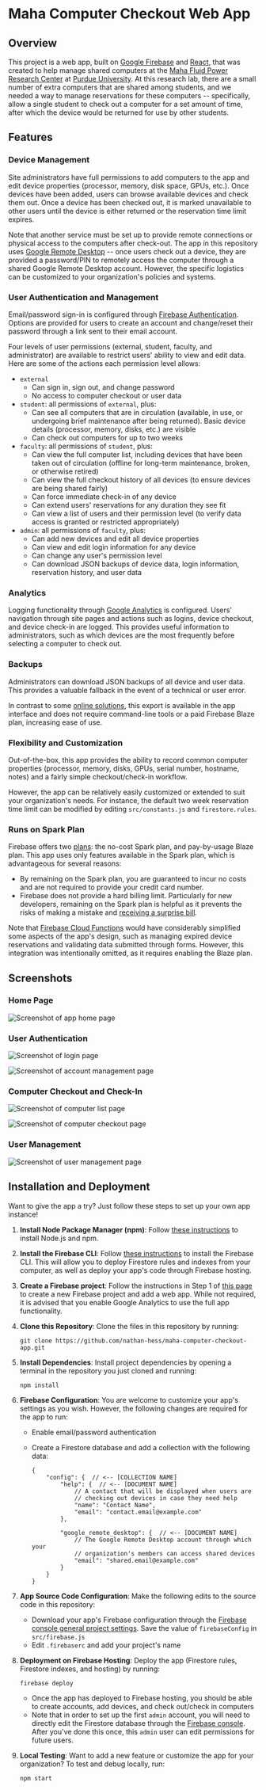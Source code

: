 # Maha Computer Checkout Web App

## Overview

This project is a web app, built on [Google Firebase](https://firebase.google.com/) and [React](https://react.dev/), that was created to help manage shared computers at the [Maha Fluid Power Research Center](https://engineering.purdue.edu/Maha/) at [Purdue University](https://www.purdue.edu/).  At this research lab, there are a small number of extra computers that are shared among students, and we needed a way to manage reservations for these computers -- specifically, allow a single student to check out a computer for a set amount of time, after which the device would be returned for use by other students.


## Features

### Device Management

Site administrators have full permissions to add computers to the app and edit device properties (processor, memory, disk space, GPUs, etc.).  Once devices have been added, users can browse available devices and check them out.  Once a device has been checked out, it is marked unavailable to other users until the device is either returned or the reservation time limit expires.

Note that another service must be set up to provide remote connections or physical access to the computers after check-out.  The app in this repository uses [Google Remote Desktop](https://remotedesktop.google.com/) -- once users check out a device, they are provided a password/PIN to remotely access the computer through a shared Google Remote Desktop account.  However, the specific logistics can be customized to your organization's policies and systems.


### User Authentication and Management

Email/password sign-in is configured through [Firebase Authentication](https://firebase.google.com/docs/auth).  Options are provided for users to create an account and change/reset their password through a link sent to their email account.

Four levels of user permissions (external, student, faculty, and administrator) are available to restrict users' ability to view and edit data.  Here are some of the actions each permission level allows:

- `external`
  - Can sign in, sign out, and change password
  - No access to computer checkout or user data
- `student`: all permissions of `external`, plus:
  - Can see all computers that are in circulation (available, in use, or undergoing brief maintenance after being returned).  Basic device details (processor, memory, disks, etc.) are visible
  - Can check out computers for up to two weeks
- `faculty`: all permissions of `student`, plus:
  - Can view the full computer list, including devices that have been taken out of circulation (offline for long-term maintenance, broken, or otherwise retired)
  - Can view the full checkout history of all devices (to ensure devices are being shared fairly)
  - Can force immediate check-in of any device
  - Can extend users' reservations for any duration they see fit
  - Can view a list of users and their permission level (to verify data access is granted or restricted appropriately)
- `admin`: all permissions of `faculty`, plus:
  - Can add new devices and edit all device properties
  - Can view and edit login information for any device
  - Can change any user's permission level
  - Can download JSON backups of device data, login information, reservation history, and user data


### Analytics

Logging functionality through [Google Analytics](https://firebase.google.com/docs/analytics) is configured.  Users' navigation through site pages and actions such as logins, device checkout, and device check-in are logged.  This provides useful information to administrators, such as which devices are the most frequently before selecting a computer to check out.


### Backups

Administrators can download JSON backups of all device and user data.  This provides a valuable fallback in the event of a technical or user error.

In contrast to some [online solutions](https://stackoverflow.com/questions/46617960/export-json-from-firestore), this export is available in the app interface and does not require command-line tools or a paid Firebase Blaze plan, increasing ease of use.


### Flexibility and Customization

Out-of-the-box, this app provides the ability to record common computer properties (processor, memory, disks, GPUs, serial number, hostname, notes) and a fairly simple checkout/check-in workflow.

However, the app can be relatively easily customized or extended to suit your organization's needs.  For instance, the default two week reservation time limit can be modified by editing `src/constants.js` and `firestore.rules`.


### Runs on Spark Plan

Firebase offers two [plans](https://firebase.google.com/pricing): the no-cost Spark plan, and pay-by-usage Blaze plan.  This app uses only features available in the Spark plan, which is advantageous for several reasons:

  - By remaining on the Spark plan, you are guaranteed to incur no costs and are not required to provide your credit card number.
  - Firebase does not provide a hard billing limit.  Particularly for new developers, remaining on the Spark plan is helpful as it prevents the risks of making a mistake and [receiving a surprise bill](https://stackoverflow.com/questions/67731470/firebase-billing-kill-switch).

Note that [Firebase Cloud Functions](https://firebase.google.com/docs/functions) would have considerably simplified some aspects of the app's design, such as managing expired device reservations and validating data submitted through forms.  However, this integration was intentionally omitted, as it requires enabling the Blaze plan.


## Screenshots

### Home Page

![Screenshot of app home page](media/home_page.png)


### User Authentication

![Screenshot of login page](media/login_page.png)

![Screenshot of account management page](media/account_management.png)


### Computer Checkout and Check-In

![Screenshot of computer list page](media/computer_checkout.png)

![Screenshot of computer checkout page](media/checkout_datepicker.png)

### User Management

![Screenshot of user management page](media/user_management.png)


## Installation and Deployment

Want to give the app a try?  Just follow these steps to set up your own app instance!

1. **Install Node Package Manager (npm)**: Follow [these instructions](https://docs.npmjs.com/downloading-and-installing-node-js-and-npm/) to install Node.js and npm.

2. **Install the Firebase CLI**: Follow [these instructions](https://firebase.google.com/docs/cli) to install the Firebase CLI.  This will allow you to deploy Firestore rules and indexes from your computer, as well as deploy your app's code through Firebase hosting.

3. **Create a Firebase project**: Follow the instructions in Step 1 of [this page](https://firebase.google.com/docs/web/setup) to create a new Firebase project and add a web app.  While not required, it is advised that you enable Google Analytics to use the full app functionality.

4. **Clone this Repository**: Clone the files in this repository by running:

    ```shell
    git clone https://github.com/nathan-hess/maha-computer-checkout-app.git
    ```

5. **Install Dependencies**: Install project dependencies by opening a terminal in the repository you just cloned and running:

    ```shell
    npm install
    ```

6. **Firebase Configuration**: You are welcome to customize your app's settings as you wish.  However, the following changes are required for the app to run:

    - Enable email/password authentication
    - Create a Firestore database and add a collection with the following data:

        ```jsonc
        {
            "config": {  // <-- [COLLECTION NAME]
                "help": {  // <-- [DOCUMENT NAME]
                    // A contact that will be displayed when users are
                    // checking out devices in case they need help
                    "name": "Contact Name",
                    "email": "contact.email@example.com"
                },
        
                "google_remote_desktop": {  // <-- [DOCUMENT NAME]
                    // The Google Remote Desktop account through which your
                    // organization's members can access shared devices
                    "email": "shared.email@example.com"
                }
            }
        }
        ```

7. **App Source Code Configuration**: Make the following edits to the source code in this repository:

    - Download your app's Firebase configuration through the [Firebase console general project settings](https://console.firebase.google.com/project/_/settings/general).  Save the value of ``firebaseConfig`` in ``src/firebase.js``
    - Edit ``.firebaserc`` and add your project's name

8. **Deployment on Firebase Hosting**: Deploy the app (Firestore rules, Firestore indexes, and hosting) by running:

    ```shell
    firebase deploy
    ```

    - Once the app has deployed to Firebase hosting, you should be able to create accounts, add devices, and check out/check in computers
    - Note that in order to set up the first `admin` account, you will need to directly edit the Firestore database through the [Firebase console](https://console.firebase.google.com/).  After you've done this once, this `admin` user can edit permissions for future users.

9. **Local Testing**: Want to add a new feature or customize the app for your organization?  To test and debug locally, run:

    ```shell
    npm start
    ```

